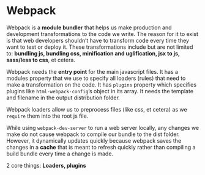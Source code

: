 # Webpack

Webpack is a **module bundler** that helps us make production and development transformations to the code we write. The reason for it to exist is that web developers shouldn’t have to transform code every time they want to test or deploy it. These transformations include but are not limited to: **bundling js, bundling css, minification and uglification, jsx to js, sass/less to css**, et cetera.

Webpack needs the **entry point** for the main javascript files. It has a modules property that we use to specify all loaders (rules) that need to make a transformation on the code. It has `plugins` property which specifies plugins like `html-webpack-config`’s object in its array. It needs the template and filename in the output distribution folder.

Webpack loaders allow us to preprocess files (like css, et cetera) as we `require` them into the root js file.

While using `webpack-dev-server` to run a web server locally, any changes we make do not cause webpack to compile our bundle to the dist folder. However, it dynamically updates quickly because webpack saves the changes in a **cache** that is meant to refresh quickly rather than compiling a build bundle every time a change is made.

2 core things: **Loaders, plugins**
